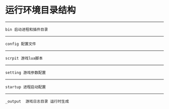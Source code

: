 # 运行环境目录结构


***
	bin 启动进程和插件目录
***
	config 配置文件	
***
	scrpit 游戏lua脚本
***
	setting 游戏参数配置	
***
	startup 进程启动配置
***
	_output	 游戏日志目录 运行时生成